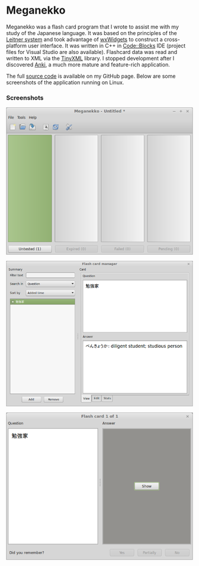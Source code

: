 # Meganekko

Meganekko was a flash card program that I wrote to assist me with my study of the Japanese language. It was based on the
principles of the [Leitner system](http://en.wikipedia.org/wiki/Leitner_system) and took advantage of
[wxWidgets](https://www.wxwidgets.org/) to construct a cross-platform user interface. It was written in C++ in
[Code::Blocks](http://www.codeblocks.org/) IDE (project files for Visual Studio are also available). Flashcard data was
read and written to XML via the [TinyXML](http://www.grinninglizard.com/tinyxml/) library. I stopped development after I
discovered [Anki](http://ankisrs.net/), a much more mature and feature-rich application.

The full [source code](https://github.com/FooSoft/meganekko/) is available on my GitHub page. Below are some screenshots
of the application running on Linux.

### Screenshots ###

![](index/main.png)

![](index/editor.png)

![](index/review.png)
